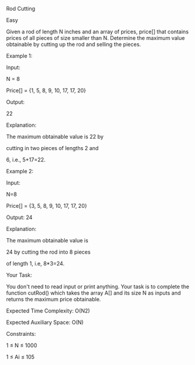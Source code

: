 Rod Cutting 

Easy

Given a rod of length N inches and an array of prices, price[] that contains prices of all pieces of size smaller than N. Determine the maximum value obtainable by cutting up the rod and selling the pieces.

 

Example 1:

Input:

N = 8

Price[] = {1, 5, 8, 9, 10, 17, 17, 20}

Output:

22

Explanation:

The maximum obtainable value is 22 by

cutting in two pieces of lengths 2 and 

6, i.e., 5+17=22.

Example 2:

Input:

N=8

Price[] = {3, 5, 8, 9, 10, 17, 17, 20}

Output: 24

Explanation: 

The maximum obtainable value is 

24 by cutting the rod into 8 pieces 

of length 1, i.e, 8*3=24. 

Your Task:  

You don't need to read input or print anything. Your task is to complete the function cutRod() which takes the array A[] and its size N as inputs and returns the maximum price obtainable.


Expected Time Complexity: O(N2)

Expected Auxiliary Space: O(N)


Constraints:

1 ≤ N ≤ 1000

1 ≤ Ai ≤ 105
